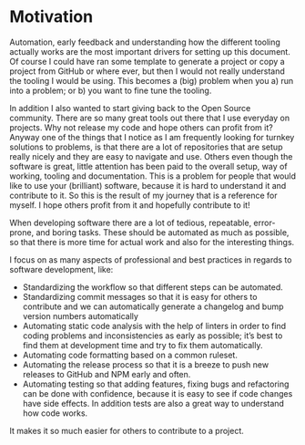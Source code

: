 # Motivation

Automation, early feedback and understanding how the different tooling actually works are the most important drivers for setting up this document. Of course I could have ran some template to generate a project or copy a project from GitHub or where ever, but then I would not really understand the tooling I would be using. This becomes a (big) problem when you a) run into a problem; or b) you want to fine tune the tooling.

In addition I also wanted to start giving back to the Open Source community. There are so many great tools out there that I use everyday on projects. Why not release my code and hope others can profit from it? Anyway one of the things that I notice as I am frequently looking for turnkey solutions to problems, is that there are a lot of repositories that are setup really nicely and they are easy to navigate and use. Others even though the software is great, little attention has been paid to the overall setup, way of working, tooling and documentation. This is a problem for people that would like to use your (brilliant) software, because it is hard to understand it and contribute to it. So this is the result of my journey that is a reference for myself. I hope others profit from it and hopefully contribute to it!

When developing software there are a lot of tedious, repeatable, error-prone, and boring tasks. These should be automated as much as possible, so that there is more time for actual work and also for the interesting things.

I focus on as many aspects of professional and best practices in regards to software development, like:

- Standardizing the workflow so that different steps can be automated.
- Standardizing commit messages so that it is easy for others to contribute and we can automatically generate a changelog and bump version numbers automatically
- Automating static code analysis with the help of linters in order to find coding problems and inconsistencies as early as possible; it’s best to find them at development time and try to fix them automatically.
- Automating code formatting based on a common ruleset.
- Automating the release process so that it is a breeze to push new releases to GitHub and NPM early and often. 
- Automating testing so that adding features, fixing bugs and refactoring can be done with confidence, because it is easy to see if code changes have side effects. In addition tests are also a great way to understand how code works.

It makes it so much easier for others to contribute to a project.
